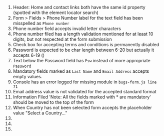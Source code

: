 1. Header: Home and contact links both have the same id property (spotted with the element locator search)
2. Form > Fields > Phone Number label for the text field has been misspelled as `Phone nunber`
3. Phone number field accepts invalid letter characters
4. Phone number filed has a length validation mentioned for at least 10 digits, but not respected at the form submission
5. Check box for accepting terms and conditions is permanently disabled
6. Password is expected to be char length between 6-20 but actually it accepts 6-19 ()
7. Text below the Password field has `Psw` instead of more appropriate `Password`
8. Mandatory fields marked as `Last Name` and `Email Address` accepts empty values.
9. Console has an error logged for missing module in `bugs-form.js line 71`
10. Email address value is not validated for the accepted standard format
11. Information Filed 'Note: All the fields marked with * are mandatory' should be moved to the top of the form
12. When Country has not been selected form accepts the placeholder value "Select a Country..."
13. 
14. 
15.